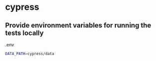 # cypress

## Provide environment variables for running the tests locally

.env

```bash
DATA_PATH=cypress/data
```

